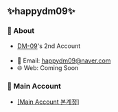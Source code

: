 ## ✨️happydm09✨️
### 🪪 About
- <a href='https://github.com/DM-09'>DM-09</a>'s 2nd Account
<br><br>
- 📧 Email: happydm09@naver.com <br>
- 🌐 Web: Coming Soon
### 👤 Main Account
- <a href='https://github.com/DM-09'>[Main Account 본계정]</a>
